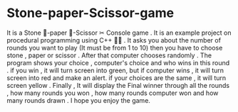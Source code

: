 # Stone-paper-Scissor-game
It is a Stone 🗿-paper 📰-Scissor ✂  Console game . It is an example project on procedural programming using C++ 👩‍💻 . It asks you about the number of rounds you want to play (It must be from 1 to 10) then you have to choose stone , paper or scissor . After that computer chooses randomly . The program shows your choice , computer's choice and who wins in this round . if you win , it will turn screen into green, but if  computer wins , it will turn screen into red and make an alert. if your choices are the same , it will turn screen yellow . Finally , It will display the Final winner through all the rounds , how many rounds you won ,  how many rounds computer won and  how many rounds  drawn . I hope you enjoy the game. 
